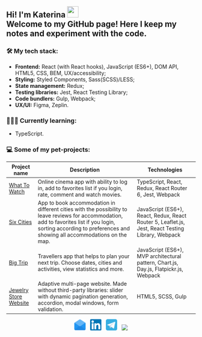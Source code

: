 <h2 align="left">Hi! I'm Katerina <img width="30" height="30" src="https://media.tenor.com/images/3b388fe03da271d2674faf85eb7c3fcd/tenor.gif"><br>
Welcome to my GitHub page! Here I keep my notes and experiment with the code.
</h2>

### 🛠 My tech stack:

- **Frontend:** React (with React hooks), JavaScript (ES6+), DOM API, HTML5, CSS, BEM, UX/accessibility;
- **Styling:** Styled Components, Sass(SCSS)/LESS;
- **State management:** Redux;
- **Testing libraries:** Jest, React Testing Library;
- **Code bundlers:** Gulp, Webpack;
- **UX/UI:** Figma, Zeplin.

### 👩🏻‍🎓 Currently learning:
- TypeScript.

### 💻 Some of my pet-projects:

| Project name        | Description          | Technologies  |
| ------------- | ------------- | ----- |
| [What To Watch](https://github.com/katareena/1018255-what-to-watch-10) | Online cinema app with ability to log in, add to favorites list if you login, rate, comment and watch movies. | TypeScript, React, Redux, React Router 6, Jest, Webpack |
| [Six Cities](https://github.com/katareena/six-cities) | App to book accommodation in different cities with the possibility to leave reviews for accommodation, add to favorites list if you login, sorting according to preferences and showing all accommodations on the map. | JavaScript (ES6+), React, Redux, React Router 5, Leaflet.js, Jest, React Testing Library, Webpack |
| [Big Trip](https://github.com/katareena/1018255-big-trip-16) | Travellers app that helps to plan your next trip. Choose dates, cities and activities, view statistics and more. | JavaScript (ES6+), MVP architectural pattern, Chart.js, Day.js, Flatpickr.js, Webpack |
| [Jewelry Store Website](https://github.com/katareena/accelerator_jewellery) | Adaptive multi-page website. Made without third-party libraries: slider with dynamic pagination generation, accordion, modal windows, form validation. | HTML5, SCSS, Gulp |

<p align="center">
<a href="mailto:w10160177@gmail.com"><img height="30" src="https://raw.githubusercontent.com//katareena/katareena/master/003-email.svg"></a>&nbsp;&nbsp;
<a href="https://www.linkedin.com/in/ekaterina-reznikova/"><img height="30" src="https://raw.githubusercontent.com//katareena/katareena/master/001-linkedin.svg"></a>&nbsp;&nbsp;
<a href="https://t.me/katareenaa"><img height="30" src="https://raw.githubusercontent.com//katareena/katareena/master/004-telegram.svg"></a>&nbsp;&nbsp;
<a href="https://www.codewars.com/users/katareena/"><img height="30" src="https://www.codewars.com/users/katareena/badges/micro"></a>
</p>
